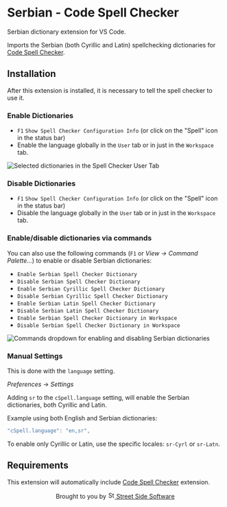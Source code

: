 # Serbian - Code Spell Checker

Serbian dictionary extension for VS Code.

Imports the Serbian (both Cyrillic and Latin) spellchecking dictionaries for [Code Spell Checker](https://marketplace.visualstudio.com/items?itemName=streetsidesoftware.code-spell-checker).

## Installation

After this extension is installed, it is necessary to tell the spell checker to use it.

### Enable Dictionaries

- `F1` `Show Spell Checker Configuration Info` (or click on the "Spell" icon in the status bar)
- Enable the language globally in the `User` tab or in just in the `Workspace` tab.

![Selected dictionaries in the Spell Checker User Tab](https://i.imgur.com/78LApWC.png)

### Disable Dictionaries

- `F1` `Show Spell Checker Configuration Info` (or click on the "Spell" icon in the status bar)
- Disable the language globally in the `User` tab or in just in the `Workspace` tab.

### Enable/disable dictionaries via commands

You can also use the following commands (`F1` or _View -> Command Palette..._) to enable or disable Serbian dictionaries:

- `Enable Serbian Spell Checker Dictionary`
- `Disable Serbian Spell Checker Dictionary`
- `Enable Serbian Cyrillic Spell Checker Dictionary`
- `Disable Serbian Cyrillic Spell Checker Dictionary`
- `Enable Serbian Latin Spell Checker Dictionary`
- `Disable Serbian Latin Spell Checker Dictionary`
- `Enable Serbian Spell Checker Dictionary in Workspace`
- `Disable Serbian Spell Checker Dictionary in Workspace`

![Commands dropdown for enabling and disabling Serbian dictionaries](https://i.imgur.com/3DPWwFV.png)

### Manual Settings

This is done with the `language` setting.

_Preferences_ -> _Settings_

Adding `sr` to the `cSpell.language` setting, will enable the Serbian dictionaries, both Cyrillic and Latin.

Example using both English and Serbian dictionaries:

```javascript
"cSpell.language": "en,sr",
```

To enable only Cyrillic or Latin, use the specific locales: `sr-Cyrl` or `sr-Latn`.

## Requirements

This extension will automatically include [Code Spell Checker](https://marketplace.visualstudio.com/items?itemName=streetsidesoftware.code-spell-checker) extension.

<p align="center">
Brought to you by <a href="https://streetsidesoftware.com" title="Street Side Software">
<img width="16" alt="Street Side Software Logo" src="https://i.imgur.com/5Y9JLEW.png" /> Street Side Software
</a>
</p>
